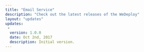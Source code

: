 ```yaml
---
title: "Email Service"
description: "Check out the latest releases of the WeDeploy"
layout: "updates"
updates:
 -
  version: 1.0.0
  date: Oct 2nd, 2017
  description: Initial version.
---
```

